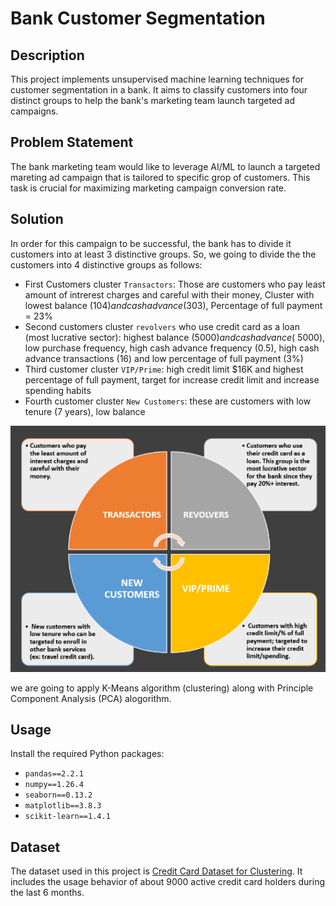 # Bank Customer Segmentation

## Description
This project implements unsupervised machine learning techniques for customer segmentation in a bank. It aims to classify customers into four distinct groups to help the bank's marketing team launch targeted ad campaigns.

## Problem Statement
The bank marketing team would like to leverage AI/ML to launch a targeted mareting ad campaign that is tailored to specific grop of customers.
This task is crucial for maximizing marketing campaign conversion rate.

## Solution
In order for this campaign to be successful, the bank has to divide it customers into at least 3 distinctive groups.
So, we going to divide the the customers into 4 distinctive groups as follows:
- First Customers cluster `Transactors`: Those are customers who pay least amount of intrerest charges and careful with their money, Cluster with lowest balance ($104) and cash advance ($303), Percentage of full payment = 23%
- Second customers cluster `revolvers` who use credit card as a loan (most lucrative sector): highest balance ($5000) and cash advance (~$5000), low purchase frequency, high cash advance frequency (0.5), high cash advance transactions (16) and low percentage of full payment (3%)
- Third customer cluster `VIP/Prime`: high credit limit $16K and highest percentage of full payment, target for increase credit limit and increase spending habits
- Fourth customer cluster `New Customers`: these are customers with low tenure (7 years), low balance 

![alt text](image.png)

we are going to apply K-Means algorithm (clustering) along with Principle Component Analysis (PCA) alogorithm.

## Usage
Install the required Python packages:
- `pandas==2.2.1`
- `numpy==1.26.4`
- `seaborn==0.13.2`
- `matplotlib==3.8.3`
- `scikit-learn==1.4.1`

## Dataset
The dataset used in this project is [Credit Card Dataset for Clustering](https://www.kaggle.com/datasets/arjunbhasin2013/ccdata). It includes the usage behavior of about 9000 active credit card holders during the last 6 months.